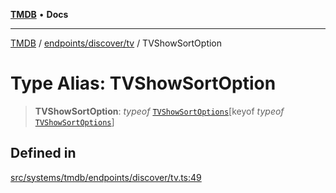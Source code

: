 [**TMDB**](../../../../README.md) • **Docs**

***

[TMDB](../../../../README.md) / [endpoints/discover/tv](../README.md) / TVShowSortOption

# Type Alias: TVShowSortOption

> **TVShowSortOption**: *typeof* [`TVShowSortOptions`](../variables/TVShowSortOptions.md)\[keyof *typeof* [`TVShowSortOptions`](../variables/TVShowSortOptions.md)\]

## Defined in

[src/systems/tmdb/endpoints/discover/tv.ts:49](https://github.com/Norviah/media-hub/blob/b0accce5c447ccf1a18696f3cb0baef1f5bd16be/src/systems/tmdb/endpoints/discover/tv.ts#L49)
